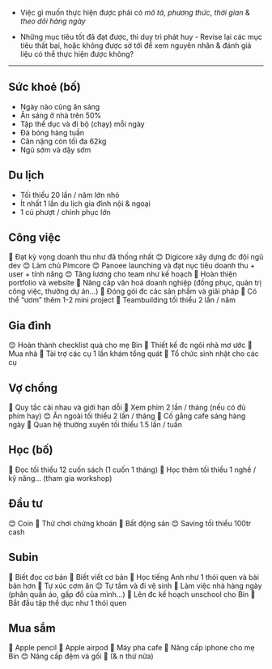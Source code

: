 - Việc gì muốn thực hiện được phải có *mô tả*, *phương thức*, *thời gian* & *theo dõi hàng ngày*
* Những mục tiêu tốt đã đạt được, thì duy trì phát huy - Revise lại các mục tiêu thất bại, hoặc không được sờ tới để xem nguyên nhân & đánh giá liệu có thể thực hiện được không?

---

## Sức khoẻ (bố)
* Ngày nào cũng ăn sáng
* Ăn sáng ở nhà trên 50%
* Tập thể dục và đi bộ (chạy) mỗi ngày
* Đá bóng hàng tuần
* Cân nặng còn tối đa 62kg
* Ngủ sớm và dậy sớm

## Du lịch
* Tối thiểu 20 lần / năm lớn nhỏ
* Ít nhất 1 lần du lịch gia đình nội & ngoại
* 1 cú phượt / chinh phục lớn

## Công việc
🥶 Đạt kỳ vọng doanh thu như đã thống nhất
😊 Digicore xây dựng đc đội ngũ dev
😊 Làm chủ Pimcore
😊 Panoee launching và đạt nục tiêu doanh thu + user + tính năng
😊 Tăng lương cho team như kế hoạch
🥶 Hoàn thiện portfolio và website
🤢 Nâng cấp văn hoá doanh nghiệp (đồng phục, quản trị công việc, thưởng dự án…)
🤢 Đóng gói đc các sản phẩm và giải pháp
🤢 Có thể “ươm” thêm 1-2 mini project
🥶 Teambuilding tối thiểu 2 lần / năm

## Gia đình
😊 Hoàn thành checklist quà cho mẹ Bin
🤢 Thiết kế đc ngôi nhà mơ ước
🤢 Mua nhà
🥶 Tài trợ các cụ 1 lần khám tổng quát
🤢 Tổ chức sinh nhật cho các cụ

## Vợ chồng
🤢 Quy tắc cãi nhau và giới hạn dỗi
🥶 Xem phim 2 lần / tháng (nếu có đủ phim hay)
😊 Ăn ngoài tối thiểu 2 lần / tháng
🤩 Cố gắng cafe sáng hàng ngày
🥶 Quan hệ thường xuyên tối thiểu 1.5 lần / tuần

## Học (bố)
🥶 Đọc tối thiểu 12 cuốn sách (1 cuốn 1 tháng)
🤢 Học thêm tối thiểu 1 nghề / kỹ năng… (tham gia workshop)

## Đầu tư
😊 Coin
🤢 Thử chơi chứng khoán
🥶 Bất động sản
😊 Saving tối thiểu 100tr cash

## Subin
🥶 Biết đọc cơ bản
🥶 Biết viết cơ bản
🥶 Học tiếng Anh như 1 thói quen và bài bản hơn
🤢 Tự xúc cơm ăn
😊 Tự tắm và đi vệ sinh
🥶 Làm việc nhà hàng ngày (phân quần áo, gấp đồ của mình…)
🥶 Lên đc kế hoạch unschool cho Bin
🥶 Bắt đầu tập thể dục như 1 thói quen

## Mua sắm
🤩 Apple pencil
🤩 Apple airpod
🤩 Máy pha cafe
🤩 Nâng cấp iphone cho mẹ Bin
😊 Nâng cấp đệm và gối
👹 (& n thứ nữa)